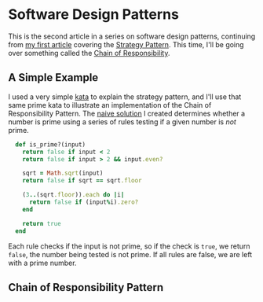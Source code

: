 # Software Design Patterns

This is the second article in a series on software design patterns, continuing from [my first article](https://github.com/rwalters/prime_patterns/blob/master/strategy_pattern.md) covering the [Strategy Pattern](http://en.wikipedia.org/wiki/Strategy_pattern). This time, I'll be going over something called the [Chain of Responsibility](http://en.wikipedia.org/wiki/Chain-of-responsibility_pattern).

## A Simple Example

I used a very simple [kata](http://www.codewars.com/) to explain the strategy pattern, and I'll use that same prime kata to illustrate an implementation of the Chain of Responsibility Pattern. The [naive solution](https://github.com/rwalters/prime_patterns/blob/master/lib/prime_naive.rb) I created determines whether a number is prime using a series of rules testing if a given number is _not_ prime.

```ruby
  def is_prime?(input)
    return false if input < 2
    return false if input > 2 && input.even?

    sqrt = Math.sqrt(input)
    return false if sqrt == sqrt.floor

    (3..(sqrt.floor)).each do |i|
      return false if (input%i).zero?
    end

    return true
  end
```

Each rule checks if the input is not prime, so if the check is `true`, we return `false`, the number being tested is not prime. If all rules are false, we are left with a prime number.

## Chain of Responsibility Pattern
